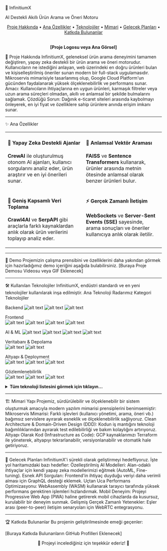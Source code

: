 🌟 InfinitiumX

AI Destekli Akıllı Ürün Arama ve Öneri Motoru
<p align="center">
<a href="#-proje-hakkında">Proje Hakkında</a> •
<a href="#-ana-özellikler">Ana Özellikler</a> •
<a href="#-kullanılan-teknolojiler">Teknolojiler</a> •
<a href="#-mimari-yapı">Mimari</a> •
<a href="#-gelecek-planları">Gelecek Planları</a> •
<a href="#-katkıda-bulunanlar">Katkıda Bulunanlar</a>
</p>
<p align="center">
<!-- Projenizin logosunu veya ana ekran görüntüsünü buraya ekleyebilirsiniz -->
<br />
<strong>[Proje Logosu veya Ana Görsel]</strong>
<br />
</p>
🚀 Proje Hakkında
InfinitiumX, geleneksel ürün arama deneyimini tamamen değiştiren, yapay zeka destekli bir ürün arama ve öneri motorudur. Kullanıcıların ne istediğini anlayan, web üzerindeki en doğru ürünleri bulan ve kişiselleştirilmiş öneriler sunan modern bir full-stack uygulamasıdır. Mikroservis mimarisiyle tasarlanmış olup, Google Cloud Platform'un gücünden faydalanarak yüksek ölçeklenebilirlik ve performans sunar.
Amacı: Kullanıcıların ihtiyaçlarına en uygun ürünleri, karmaşık filtreler veya uzun arama süreçleri olmadan, akıllı ve anlamsal bir şekilde bulmalarını sağlamak.
Çözdüğü Sorun: Dağınık e-ticaret siteleri arasında kaybolmayı önleyerek, en iyi fiyat ve özelliklere sahip ürünlere anında erişim imkanı sunar.

---

✨ Ana Özellikler
<table>
<tr>
<td width="50%" valign="top">
<h4>🤖 Yapay Zeka Destekli Ajanlar</h4>
<p><b>CrewAI</b> ile oluşturulmuş otonom AI ajanları, kullanıcı sorgularını analiz eder, ürün araştırır ve en iyi önerileri sunar.</p>
</td>
<td width="50%" valign="top">
<h4>🧠 Anlamsal Vektör Araması</h4>
<p><b>FAISS</b> ve <b>Sentence Transformers</b> kullanarak, ürünler arasında metnin ötesinde anlamsal olarak benzer ürünleri bulur.</p>
</td>
</tr>
<tr>
<td width="50%" valign="top">
<h4>📡 Geniş Kapsamlı Veri Toplama</h4>
<p><b>Crawl4AI</b> ve <b>SerpAPI</b> gibi araçlarla farklı kaynaklardan anlık olarak ürün verilerini toplayıp analiz eder.</p>
</td>
<td width="50%" valign="top">
<h4>⚡ Gerçek Zamanlı İletişim</h4>
<p><b>WebSockets</b> ve <b>Server-Sent Events (SSE)</b> sayesinde, arama sonuçları ve öneriler kullanıcıya anlık olarak iletilir.</p>
</td>
</tr>
</table>

---

🎥 Demo
Projemizin çalışma prensibini ve özelliklerini daha yakından görmek için hazırladığımız demo içeriğini aşağıda bulabilirsiniz.
[Buraya Proje Demosu Videosu veya GIF Eklenecek]

---

🛠️ Kullanılan Teknolojiler
InfinitiumX, endüstri standardı ve en yeni teknolojiler kullanılarak inşa edilmiştir.
Ana Teknoloji Radarımız
Kategori	Teknolojiler

Backend	
![alt text](https://img.shields.io/badge/-FastAPI-05998b?style=flat&logo=fastapi)
![alt text](https://img.shields.io/badge/Python-3776AB?style=flat&logo=python)
![alt text](https://img.shields.io/badge/uvicorn-AC5D9C?style=flat)

Frontend	
![alt text](https://img.shields.io/badge/-React-61DAFB?style=flat&logo=react)
![alt text](https://img.shields.io/badge/-Vite-646CFF?style=flat&logo=vite)
![alt text](https://img.shields.io/badge/Tailwind_CSS-38B2AC?style=flat&logo=tailwind-css)
![alt text](https://img.shields.io/badge/TypeScript-007ACC?style=flat&logo=typescript)

AI & ML	
![alt text](https://img.shields.io/badge/Vertex_AI-4285F4?style=flat&logo=google-cloud)
![alt text](https://img.shields.io/badge/CrewAI-1A2B34?style=flat)
![alt text](https://img.shields.io/badge/PyTorch-EE4C2C?style=flat&logo=pytorch)
![alt text](https://img.shields.io/badge/%F0%9F%A4%97_Hugging_Face-FFD21E?style=flat)

Veritabanı & Depolama	
![alt text](https://img.shields.io/badge/-Firestore-FFCA28?style=flat&logo=firebase)
![alt text](https://img.shields.io/badge/Cloud_Storage-4285F4?style=flat&logo=google-cloud)

Altyapı & Deployment	
![alt text](https://img.shields.io/badge/-Docker-2496ED?style=flat&logo=docker)
![alt text](https://img.shields.io/badge/-Terraform-7B42BC?style=flat&logo=terraform)
![alt text](https://img.shields.io/badge/Cloud_Run-4285F4?style=flat&logo=google-cloud)

Gözlemlenebilirlik	
![alt text](https://img.shields.io/badge/OpenTelemetry-000000?style=flat&logo=opentelemetry)
![alt text](https://img.shields.io/badge/Prometheus-E6522C?style=flat&logo=prometheus)
![alt text](https://img.shields.io/badge/Sentry-362D59?style=flat&logo=sentry)
<details>

<summary><strong>Tüm teknoloji listesini görmek için tıklayın...</strong></summary>
Backend, AI & Machine Learning: FastAPI, Uvicorn, Pydantic, CrewAI, Google Cloud AI Platform (Vertex AI, Gemini 2.5 Pro), OpenAI, FAISS-CPU, Sentence Transformers, Transformers, PyTorch, Scikit-learn, SciPy, NumPy, Pandas, Crawl4AI, BeautifulSoup4, SerpAPI, HTTPX, WebSockets, SSE-Starlette.
Frontend & Geliştirme Araçları: React 18, Vite, Tailwind CSS, PostCSS, Autoprefixer, ESLint, TypeScript.
Veritabanı, Depolama & Altyapı: Firebase Admin (Firestore), Google Cloud Storage, Docker, Docker Compose, Terraform, Google Cloud Platform (Cloud Run, Secret Manager, Cloud Logging).
Güvenlik & Kimlik Doğrulama: Python-Jose (JWT), Bcrypt, Firebase Authentication.
Gözlemlenebilirlik & Test: OpenTelemetry, Prometheus Client, Sentry SDK, Structlog, Rich, PSUtil, Pytest.
</details>

---

🏗️ Mimari Yapı
Projemiz, sürdürülebilir ve ölçeklenebilir bir sistem oluşturmak amacıyla modern yazılım mimarisi prensiplerini benimsemiştir:
Mikroservis Mimarisi: Farklı işlevleri (kullanıcı yönetimi, arama, öneri vb.) bağımsız servislere ayırarak esneklik ve ölçeklenebilirlik sağlıyoruz.
Clean Architecture & Domain-Driven Design (DDD): Kodun iş mantığını teknoloji bağımlılıklarından ayırarak test edilebilirliği ve bakım kolaylığını artırıyoruz.
Altyapı Olarak Kod (Infrastructure as Code): GCP kaynaklarımızı Terraform ile yöneterek, altyapıyı tekrarlanabilir, versiyonlanabilir ve otomatik hale getiriyoruz.

---

🔮 Gelecek Planları
InfinitiumX'i sürekli olarak geliştirmeyi hedefliyoruz. İşte yol haritamızdaki bazı hedefler:
Özelleştirilmiş AI Modelleri: Alan-odaklı ihtiyaçlar için kendi yapay zeka modellerimizi eğitmek (AutoML, Fine-tuning).
Esnek API Sorguları: Frontend'in ihtiyaç duyduğu veriyi daha verimli alması için GraphQL desteği eklemek.
Uçtan Uca Performans Optimizasyonu: WebAssembly (WASM) kullanarak tarayıcı tarafında yüksek performans gerektiren işlemleri hızlandırmak.
Mobil Deneyim: Projeyi Progressive Web App (PWA) haline getirerek mobil cihazlarda da kusursuz, kurulabilir bir deneyim sunmak.
Gelişmiş Gerçek Zamanlı Yetenekler: Eşler arası (peer-to-peer) iletişim senaryoları için WebRTC entegrasyonu.

---

🏆 Katkıda Bulunanlar
Bu projenin geliştirilmesinde emeği geçenler:
<!-- Örnek: [![Kullanıcı Adı](https://github.com/kullaniciadi.png?size=50)](https://github.com/kullaniciadi) -->
[Buraya Katkıda Bulunanların GitHub Profilleri Eklenecek]
<p align="center">
🎉 Projeyi incelediğiniz için teşekkür ederiz! 🎉
</p>